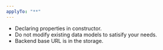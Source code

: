 ```yaml
---
applyTo: "**"
---
```


- Declaring properties in constructor.
- Do not modify existing data models to satisify your needs.
- Backend base URL is in the storage.
